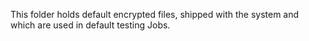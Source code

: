 This folder holds default encrypted files, shipped with the system and which
are used in default testing Jobs.
